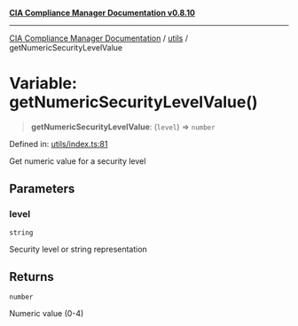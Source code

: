 [**CIA Compliance Manager Documentation v0.8.10**](../../README.md)

***

[CIA Compliance Manager Documentation](../../modules.md) / [utils](../README.md) / getNumericSecurityLevelValue

# Variable: getNumericSecurityLevelValue()

> **getNumericSecurityLevelValue**: (`level`) => `number`

Defined in: [utils/index.ts:81](https://github.com/Hack23/cia-compliance-manager/blob/680c1f0618a64f5e2a4571e2b2ee23d6baf8dc9d/src/utils/index.ts#L81)

Get numeric value for a security level

## Parameters

### level

`string`

Security level or string representation

## Returns

`number`

Numeric value (0-4)
